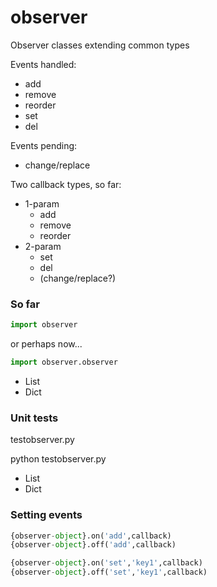 # observer
Observer classes extending common types

Events handled:
- add
- remove
- reorder
- set
- del

Events pending:
- change/replace

Two callback types, so far:
- 1-param
  - add
  - remove
  - reorder
- 2-param
  - set
  - del
  - (change/replace?)

### So far
```python
import observer
```
or perhaps now...
```python
import observer.observer
```
- List
- Dict

### Unit tests
testobserver.py

python testobserver.py
- List
- Dict

### Setting events
```python
{observer-object}.on('add',callback)
{observer-object}.off('add',callback)
```

```python
{observer-object}.on('set','key1',callback)
{observer-object}.off('set','key1',callback)
```

